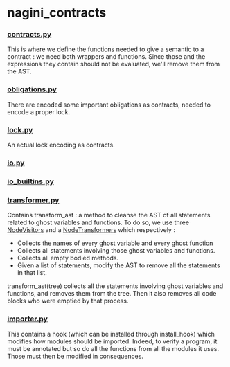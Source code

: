 nagini_contracts
===============



### [contracts.py](./contracts.py)


This is where we define the functions needed to give a semantic to a contract : we need both wrappers and functions. Since those and the expressions they contain should not be evaluated, we'll remove them from the AST.


### [obligations.py](./obligations.py)


There are encoded some important obligations as contracts, needed to encode a proper lock.


### [lock.py](./lock.py)


An actual lock encoding as contracts.



### [io.py](./io.py)


<!--- TODO, I don't understand what that's for. -->


### [io_builtins.py](./io_builtins.py)


<!---TODO, same as io.py -->


### [transformer.py](./transformer.py)


Contains transform_ast : a method to cleanse the AST of all statements related to ghost variables and functions.
To do so, we use three [NodeVisitors](https://docs.python.org/2/library/ast.html#ast.NodeVisitor) and a [NodeTransformers](https://docs.python.org/2/library/ast.html#ast.NodeTransformer) which respectively :
- Collects the names of every ghost variable and every ghost function
- Collects all statements involving those ghost variables and functions.
- Collects all empty bodied methods.
- Given a list of statements, modify the AST to remove all the statements in that list.

transform_ast(tree)  collects all the statements involving ghost variables and functions, and removes them from the tree. 
Then it also removes all code blocks who were emptied by that process.


### [importer.py](./importer.py)

This contains a hook (which can be installed through install_hook) which modifies how modules should be imported. Indeed, to verify a program, it must be annotated but so do all the functions from all the modules it uses. Those must then be modified in consequences.

